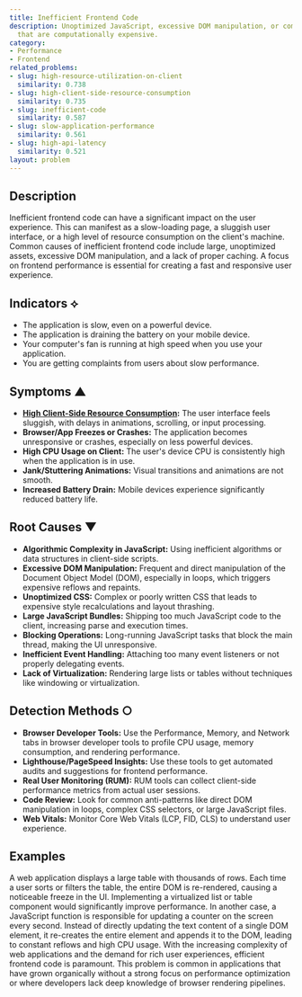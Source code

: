 ```yaml
---
title: Inefficient Frontend Code
description: Unoptimized JavaScript, excessive DOM manipulation, or complex CSS animations
  that are computationally expensive.
category:
- Performance
- Frontend
related_problems:
- slug: high-resource-utilization-on-client
  similarity: 0.738
- slug: high-client-side-resource-consumption
  similarity: 0.735
- slug: inefficient-code
  similarity: 0.587
- slug: slow-application-performance
  similarity: 0.561
- slug: high-api-latency
  similarity: 0.521
layout: problem
---
```


## Description
Inefficient frontend code can have a significant impact on the user experience. This can manifest as a slow-loading page, a sluggish user interface, or a high level of resource consumption on the client's machine. Common causes of inefficient frontend code include large, unoptimized assets, excessive DOM manipulation, and a lack of proper caching. A focus on frontend performance is essential for creating a fast and responsive user experience.

## Indicators ⟡
- The application is slow, even on a powerful device.
- The application is draining the battery on your mobile device.
- Your computer's fan is running at high speed when you use your application.
- You are getting complaints from users about slow performance.

## Symptoms ▲

- **[High Client-Side Resource Consumption](high-client-side-resource-consumption.md):** The user interface feels sluggish, with delays in animations, scrolling, or input processing.
- **Browser/App Freezes or Crashes:** The application becomes unresponsive or crashes, especially on less powerful devices.
- **High CPU Usage on Client:** The user's device CPU is consistently high when the application is in use.
- **Jank/Stuttering Animations:** Visual transitions and animations are not smooth.
- **Increased Battery Drain:** Mobile devices experience significantly reduced battery life.

## Root Causes ▼

- **Algorithmic Complexity in JavaScript:** Using inefficient algorithms or data structures in client-side scripts.
- **Excessive DOM Manipulation:** Frequent and direct manipulation of the Document Object Model (DOM), especially in loops, which triggers expensive reflows and repaints.
- **Unoptimized CSS:** Complex or poorly written CSS that leads to expensive style recalculations and layout thrashing.
- **Large JavaScript Bundles:** Shipping too much JavaScript code to the client, increasing parse and execution times.
- **Blocking Operations:** Long-running JavaScript tasks that block the main thread, making the UI unresponsive.
- **Inefficient Event Handling:** Attaching too many event listeners or not properly delegating events.
- **Lack of Virtualization:** Rendering large lists or tables without techniques like windowing or virtualization.

## Detection Methods ○

- **Browser Developer Tools:** Use the Performance, Memory, and Network tabs in browser developer tools to profile CPU usage, memory consumption, and rendering performance.
- **Lighthouse/PageSpeed Insights:** Use these tools to get automated audits and suggestions for frontend performance.
- **Real User Monitoring (RUM):** RUM tools can collect client-side performance metrics from actual user sessions.
- **Code Review:** Look for common anti-patterns like direct DOM manipulation in loops, complex CSS selectors, or large JavaScript files.
- **Web Vitals:** Monitor Core Web Vitals (LCP, FID, CLS) to understand user experience.

## Examples
A web application displays a large table with thousands of rows. Each time a user sorts or filters the table, the entire DOM is re-rendered, causing a noticeable freeze in the UI. Implementing a virtualized list or table component would significantly improve performance. In another case, a JavaScript function is responsible for updating a counter on the screen every second. Instead of directly updating the text content of a single DOM element, it re-creates the entire element and appends it to the DOM, leading to constant reflows and high CPU usage. With the increasing complexity of web applications and the demand for rich user experiences, efficient frontend code is paramount. This problem is common in applications that have grown organically without a strong focus on performance optimization or where developers lack deep knowledge of browser rendering pipelines.
